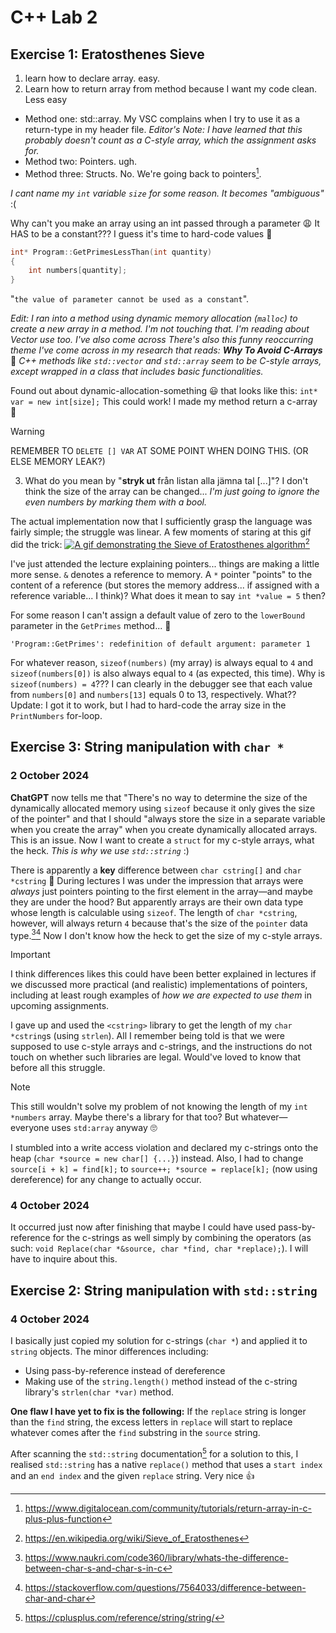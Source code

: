 # C++ Lab 2
## Exercise 1: Eratosthenes Sieve
1. learn how to declare array. easy.
2. Learn how to return array from method because I want my code clean. Less easy
- Method one: std::array. My VSC complains when I try to use it as a return-type in my header file. *Editor's Note: I have learned that this probably doesn't count as a C-style array, which the assignment asks for.*
- Method two: Pointers. ugh.
- Method three: Structs. No. We're going back to pointers[^1].

*I cant name my `int` variable `size` for some reason. It becomes "ambiguous"* :( <!-- *I wish I was ambiguous...* -->

Why can't you make an array using an int passed through a parameter :weary: It HAS to be a constant??? I guess it's time to hard-code values 🫠 

```c++
int* Program::GetPrimesLessThan(int quantity)
{
    int numbers[quantity];
}
```
"`the value of parameter cannot be used as a constant`".

*Edit: I ran into a method using dynamic memory allocation (`malloc`) to create a new array in a method. I'm not touching that. I'm reading about Vector use too. I've also come across  There's also this funny reoccurring theme I've come across in my research that reads:* ***Why To Avoid C-Arrays*** 🙂 *C++ methods like `std::vector` and `std::array` seem to be C-style arrays, except wrapped in a class that includes basic functionalities.*

Found out about dynamic-allocation-something 😃 that looks like this: `int* var = new int[size];` This could work! I made my method return a c-array 🤩
> [!WARNING]
> REMEMBER TO `DELETE [] VAR` AT SOME POINT WHEN DOING THIS. (OR ELSE MEMORY LEAK?)

3. What do you mean by "**stryk ut** från listan alla jämna tal [...]"? I don't think the size of the array can be changed... *I'm just going to ignore the even numbers by marking them with a bool.*

The actual implementation now that I sufficiently grasp the language was fairly simple; the struggle was linear. A few moments of staring at this gif did the trick:
<a href="https://en.wikipedia.org/wiki/File:Animation_Sieve_of_Eratosth.gif" target="_blank"><image style="width" alt="A gif demonstrating the Sieve of Eratosthenes algorithm" src="https://upload.wikimedia.org/wikipedia/commons/9/94/Animation_Sieve_of_Eratosth.gif"></image></a>[^2]

I've just attended the lecture explaining pointers... things are making a little more sense. `&` denotes a reference to memory. A `*` pointer "points" to the content of a reference (but stores the memory address... if assigned with a reference variable... I think)? What does it mean to say `int *value = 5` then?

For some reason I can't assign a default value of zero to the `lowerBound` parameter in the `GetPrimes` method... 🤔

`'Program::GetPrimes': redefinition of default argument: parameter 1`

For whatever reason, `sizeof(numbers)` (my array) is always equal to `4`  and `sizeof(numbers[0])` is also always equal to `4` (as expected, this time). Why is `sizeof(numbers) = 4`??? I can clearly in the debugger see that each value from `numbers[0]` and `numbers[13]` equals 0 to 13, respectively. What?? Update: I got it to work, but I had to hard-code the array size in the `PrintNumbers` for-loop.

## Exercise 3: String manipulation with `char *`
### 2 October 2024
**ChatGPT** now tells me that "There's no way to determine the size of the dynamically allocated memory using `sizeof` because it only gives the size of the pointer" and that I should "always store the size in a separate variable when you create the array" when you create dynamically allocated arrays. This is an issue. Now I want to create a `struct` for my c-style arrays, what the heck. *This is why we use `std::string`* :)

There is apparently a **key** difference between `char cstring[]` and `char *cstring` 🫠 During lectures I was under the impression that arrays were *always* just pointers pointing to the first element in the array—and maybe they are under the hood? But apparently arrays are their own data type whose length is calculable using `sizeof`. The length of `char *cstring`, however, will always return `4` because that's the size of the `pointer` data type.[^3][^4] Now I don't know how the heck to get the size of my c-style arrays. 

> [!IMPORTANT]
> I think differences likes this could have been better explained in lectures if we discussed more practical (and realistic) implementations of pointers, including at least rough examples of *how we are expected to use them* in upcoming assignments.

I gave up and used the `<cstring>` library to get the length of my `char *cstring`s (using `strlen`). All I remember being told is that we were supposed to use c-style arrays and c-strings, and the instructions do not touch on whether such libraries are legal. Would've loved to know that before all this struggle.

> [!NOTE]
> This still wouldn't solve my problem of not knowing the length of my `int *numbers` array. Maybe there's a library for that too? But whatever—everyone uses `std:array` anyway 🙄

I stumbled into a write access violation and declared my c-strings onto the heap (`char *source = new char[] {...}`) instead. Also, I had to change `source[i + k] = find[k];` to `source++; *source = replace[k];` (now using dereference) for any change to actually occur.

### 4 October 2024

It occurred just now after finishing that maybe I could have used pass-by-reference for the c-strings as well simply by combining the operators (as such: `void Replace(char *&source, char *find, char *replace);`). I will have to inquire about this.

## Exercise 2: String manipulation with `std::string`
### 4 October 2024

I basically just copied my solution for c-strings (`char *`) and applied it to `string` objects. The minor differences including:
* Using pass-by-reference instead of dereference
* Making use of the `string.length()` method instead of the c-string library's `strlen(char *var)` method.

**One flaw I have yet to fix is the following:** If the `replace` string is longer than the `find` string, the excess letters in `replace` will start to replace whatever comes after the `find` substring in the `source` string.

After scanning the `std::string` documentation[^5] for a solution to this, I realised `std::string` has a native `replace()` method that uses a `start index` and an `end index` and the given `replace` string. Very nice 👍

<!-- --------------------------------------------------------- -->

[^1]: https://www.digitalocean.com/community/tutorials/return-array-in-c-plus-plus-function
[^2]: https://en.wikipedia.org/wiki/Sieve_of_Eratosthenes
[^3]: https://www.naukri.com/code360/library/whats-the-difference-between-char-s-and-char-s-in-c
[^4]: https://stackoverflow.com/questions/7564033/difference-between-char-and-char
[^5]: https://cplusplus.com/reference/string/string/
